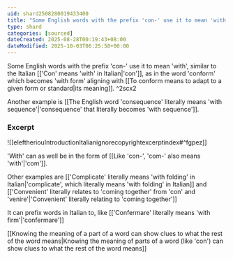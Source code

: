 ```yaml
---
uid: shard2508280019433400
title: "Some English words with the prefix 'con-' use it to mean 'with', similar to the Italian 'con', as in the word 'conform'"
type: shard
categories: [sourced]
dateCreated: 2025-08-28T00:19:43+08:00
dateModified: 2025-10-03T06:25:58+00:00
---
```

Some English words with the prefix 'con-' use it to mean 'with', similar to the Italian [['Con' means 'with' in Italian|'con']], as in the word 'conform' which becomes 'with form' aligning with [[To conform means to adapt to a given form or standard|its meaning]]. ^2scx2

Another example is [[The English word 'consequence' literally means 'with sequence'|'consequence' that literally becomes 'with sequence']].
### Excerpt
![[eleftheriouIntroductionItalianignorecopyrightexcerptindex#^fgpez]]

'With' can as well be in the form of [[Like 'con-', 'com-' also means 'with'|'com']].

Other examples are [['Complicate' literally means 'with folding' in Italian|'complicate', which literally means 'with folding' in Italian]] and [['Convenient' literally relates to 'coming together' from 'con' and 'venire'|'Convenient' literally relating to 'coming together']]

It can prefix words in Italian to, like [['Confermare' literally means 'with firm'|'confermare']]

[[Knowing the meaning of a part of a word can show clues to what the rest of the word means|Knowing the meaning of parts of a word (like 'con') can show clues to what the rest of the word means]]